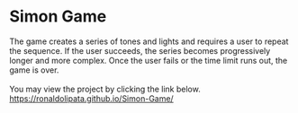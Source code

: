 # Simon Game
The game creates a series of tones and lights and requires a user to repeat the sequence. If the user succeeds, the series becomes progressively longer and more complex. Once the user fails or the time limit runs out, the game is over.
</br>
</br>
You may view the project by clicking the link below.
</br>
https://ronaldolipata.github.io/Simon-Game/
